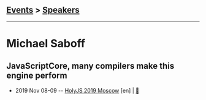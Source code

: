 ## [Events](../README.md) > [Speakers](../speakers.md)
---

# Michael Saboff

## JavaScriptCore, many compilers make this engine perform
- 2019 Nov 08-09 -- [HolyJS 2019 Moscow](https://www.youtube.com/watch?v=mtVBAcy7AKA) [en] | [:notebook:](https://assets.ctfassets.net/nn534z2fqr9f/32DdEHV6USA5hKqfkJnMje/86c9824c131ea4474d6eba7932671c6b/100706_1906701695_Michael_Saboff_JavaScriptCore_Many_Compilers_Make_This_Engine_Perform.pdf)  
